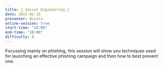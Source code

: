 ```yaml
---
title: 📧 Social Engineering 📧
date: 2021-02-15
presenter: Nicola
online-session: true
start-time: "18:00"
end-time: "20:00"
difficulty: B
---
```


Focussing mainly on phishing, this session will show you techniques used for launching an effective phishing campaign and then how to best prevent one.
